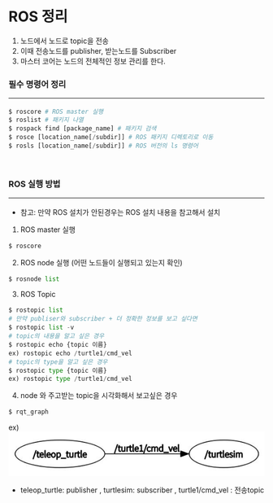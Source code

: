 # ROS 정리

1. 노드에서 노드로 topic을 전송
2. 이때 전송노드를 publisher, 받는노드를 Subscriber
3. 마스터 코어는 노드의 전체적인 정보 관리를 한다.

### 필수 명령어 정리 <hr>
```py
$ roscore # ROS master 실행
$ roslist # 패키지 나열
$ rospack find [package_name] # 패키지 검색
$ rosce [location_name[/subdir]] # ROS 패키지 디렉토리로 이동
$ rosls [location_name[/subdir]] # ROS 버전의 ls 명령어
```

<br>

 ### ROS 실행 방법<hr>
- 참고: 만약 ROS 설치가 안된경우는 ROS 설치 내용을 참고해서 설치

1. ROS master 실행 
```py
$ roscore
```
2. ROS node 실행 (어떤 노드들이 실행되고 있는지 확인) 
```py
$ rosnode list
```
3. ROS Topic 
```py
$ rostopic list
# 만약 publiser와 subscriber + 더 정확한 정보를 보고 싶다면
$ rostopic list -v
# topic의 내용을 알고 싶은 경우
$ rostopic echo {topic 이름}
ex) rostopic echo /turtle1/cmd_vel
# topic의 type을 알고 싶은 경우
$ rostopic type {topic 이름}
ex) rostopic type /turtle1/cmd_vel
```
4. node 와 주고받는 topic을 시각화해서 보고싶은 경우
```py
$ rqt_graph
```

ex) <img src = "./img/rqt_graph_ex.JPG">

- teleop_turtle: publisher , turtlesim: subscriber , turtle1/cmd_vel : 전송topic
